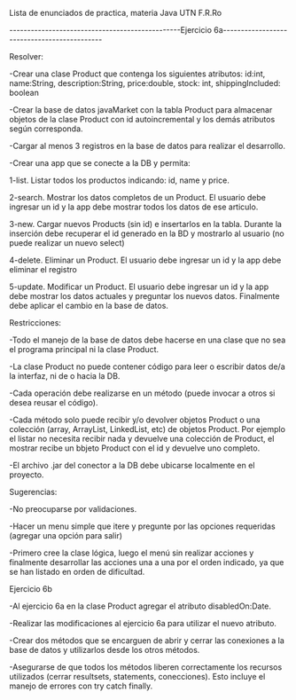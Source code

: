 Lista de enunciados de practica, materia Java UTN F.R.Ro

------------------------------------------------Ejercicio 6a--------------------------------------------

Resolver:

-Crear una clase Product que contenga los siguientes atributos: id:int, name:String, description:String, price:double, stock: int, shippingIncluded: boolean

-Crear la base de datos javaMarket con la tabla Product para almacenar objetos de la clase Product con id autoincremental y los demás atributos según corresponda.

-Cargar al menos 3 registros en la base de datos para realizar el desarrollo.

-Crear una app que se conecte a la DB y permita:

1-list. Listar todos los productos indicando: id, name y price.

2-search. Mostrar los datos completos de un Product. El usuario debe ingresar un id y la app debe mostrar todos los datos de ese articulo.

3-new. Cargar nuevos Products (sin id) e insertarlos en la tabla. Durante la inserción debe recuperar el id generado en la BD y mostrarlo al usuario (no puede realizar un nuevo select)

4-delete. Eliminar un Product. El usuario debe ingresar un id y la app debe eliminar el registro

5-update. Modificar un Product. El usuario debe ingresar un id y la app debe mostrar los datos actuales y preguntar los nuevos datos. Finalmente debe aplicar el cambio en la base de datos.

Restricciones:

-Todo el manejo de la base de datos debe hacerse en una clase que no sea el programa principal ni la clase Product.

-La clase Product no puede contener código para leer o escribir datos de/a la interfaz, ni de o hacia la DB.

-Cada operación debe realizarse en un método (puede invocar a otros si desea reusar el código).

-Cada método solo puede recibir y/o devolver objetos Product o una colección (array, ArrayList, LinkedList, etc) de objetos Product. Por ejemplo el listar no necesita recibir nada y devuelve una colección de Product, el mostrar recibe un bbjeto Product con el id y devuelve uno completo.

-El archivo .jar del conector a la DB debe ubicarse localmente en el proyecto.

Sugerencias:

-No preocuparse por validaciones.

-Hacer un menu simple que itere y pregunte por las opciones requeridas (agregar una opción para salir)

-Primero cree la clase lógica, luego el menú sin realizar acciones y finalmente desarrollar las acciones una a una por el orden indicado, ya que se han listado en orden de dificultad.


Ejercicio 6b

-Al ejercicio 6a en la clase Product agregar el atributo disabledOn:Date.

-Realizar las modificaciones al ejercicio 6a para utilizar el nuevo atributo.

-Crear dos métodos que se encarguen de abrir y cerrar las conexiones a la base de datos y utilizarlos desde los otros métodos.

-Asegurarse de que todos los métodos liberen correctamente los recursos utilizados (cerrar resultsets, statements, conecciones). Esto incluye el manejo de errores con try catch finally.
